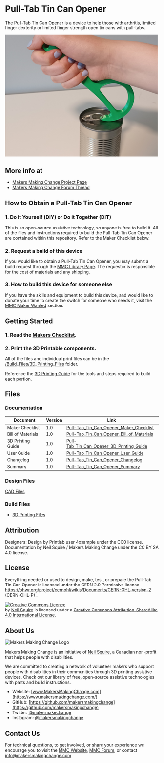 # Pull-Tab Tin Can Opener
The Pull-Tab Tin Can Opener is a device to help those with arthritis, limited finger dexterity or limited finger strength open tin cans with pull-tabs.

<img src="Photos/Pull-Tab_Tin_Can_Opener_1.jpg" width="500" alt="Picture of Pull-Tab Tin Can Opener.">

## More info at
- [Makers Making Change Project Page](<https://makersmakingchange.com/project/pull-tab-tin-can-opener/>)
- [Makers Making Change Forum Thread](<https://makersmakingchange.com/forum/topic/pull-tab-tin-can-opener/>)


## How to Obtain a Pull-Tab Tin Can Opener
### 1. Do it Yourself (DIY) or Do it Together (DIT)

This is an open-source assistive technology, so anyone is free to build it. All of the files and instructions required to build the Pull-Tab Tin Can Opener are contained within this repository. Refer to the Maker Checklist below.

### 2. Request a build of this device

If you would like to obtain a Pull-Tab Tin Can Opener, you may submit a build request through the [MMC Library Page](https://makersmakingchange.com/project/device-name/pull-tab-tin-can-opener/). The requestor is responsible for the cost of materials and any shipping.

### 3. How to build this device for someone else

If you have the skills and equipment to build this device, and would like to donate your time to create the switch for someone who needs it, visit the [MMC Maker Wanted](https://makersmakingchange.com/maker-wanted/) section.

## Getting Started

### 1. Read the [Makers Checklist](/Documentation/Pull-Tab_Tin_Can_Opener_Maker_Checklist_V1.0.pdf).

### 2. Print the 3D Printable components.

All of the files and individual print files can be in the [/Build_Files/3D_Printing_Files](/Build_Files/3D_Print/) folder.

Reference the [3D Printing Guide](/Documentation/Pull-Tab_Tin_Can_Opener_3D_Printing_Guide_V1.0.pdf) for the tools and steps required to build each portion.

## Files
### Documentation
| Document             | Version | Link |
|----------------------|---------|------|
| Maker Checklist      | 1.0     | [Pull-Tab_Tin_Can_Opener_Maker_Checklist](/Documentation/Pull-Tab_Tin_Can_Opener_Maker_Checklist_V1.0.pdf)     |
| Bill of Materials    | 1.0     | [Pull-Tab_Tin_Can_Opener_Bill_of_Materials](/Documentation/Pull-Tab_Tin_Can_Opener_BOM_V1.0.csv)     |
| 3D Printing Guide    | 1.0     | [Pull-Tab_Tin_Can_Opener_3D_Printing_Guide](/Documentation/Pull-Tab_Tin_Can_Opener_3D_Printing_Guide_V1.0.pdf)     |
| User Guide           | 1.0     | [Pull-Tab_Tin_Can_Opener_User_Guide](/Documentation/Pull-Tab_Tin_Can_Opener_User_Guide_V1.0.pdf)    |
| Changelog            | 1.0     | [Pull-Tab_Tin_Can_Opener_Changelog](/Documentation/Pull-Tab_Tin_Can_Opener_Changelog_V1.0.pdf)     |
| Summary              | 1.0     | [Pull-Tab_Tin_Can_Opener_Summary](/Documentation/Pull-Tab_Tin_Can_Opener_Summary_V1.0.pdf)     |

### Design Files
[CAD Files](/Design_Files)

### Build Files
 - [3D Printing Files](/Build_Files/3D_Printing)

## Attribution
Designers:
Design by Printlab user 4xsample under the CC0 license.
Documentation by Neil Squire / Makers Making Change under the CC BY SA 4.0 license.


## License
Everything needed or used to design, make, test, or prepare the Pull-Tab Tin Can Opener is licensed under the CERN 2.0 Permissive license <https://ohwr.org/project/cernohl/wikis/Documents/CERN-OHL-version-2> (CERN-OHL-P) . 


<a rel="license" href="http://creativecommons.org/licenses/by-sa/4.0/"><img alt="Creative Commons Licence" style="border-width:0" src="https://i.creativecommons.org/l/by-sa/4.0/88x31.png" /></a><br /><span xmlns:dct="http://purl.org/dc/terms/" property="dct:title"><Pull-Tab Tin Can Opener></span> by <a xmlns:cc="http://creativecommons.org/ns#" href="www.makersmakingchange.com" property="cc:attributionName" rel="cc:attributionURL">Neil Squire</a> is licensed under a <a rel="license" href="http://creativecommons.org/licenses/by-sa/4.0/">Creative Commons Attribution-ShareAlike 4.0 International License</a>.




## About Us
<img src="https://www.makersmakingchange.com/wp-content/uploads/logo/mmc_logo.svg" width="500" alt="Makers Making Change Logo">

Makers Making Change is an initiative of [Neil Squire](https://www.neilsquire.ca/), a Canadian non-profit that helps people with disabilities.

We are committed to creating a network of volunteer makers who support people with disabilities in their communities through 3D printing assistive devices. Check out our library of free, open-source assistive technologies with parts and build instructions.

 - Website: [www.MakersMakingChange.com](https://www.makersmakingchange.com/)
 - GitHub: [https://github.com/makersmakingchange](https://github.com/makersmakingchange)
 - Twitter: [@makermakechange](https://twitter.com/makermakechange)
 - Instagram: [@makersmakingchange](https://www.instagram.com/makersmakingchange)

## Contact Us

For technical questions, to get involved, or share your experience we encourage you to visit the [MMC Website](https://www.makersmakingchange.com/), [MMC Forum](https://makersmakingchange.com/forum), or contact info@makersmakingchange.com
